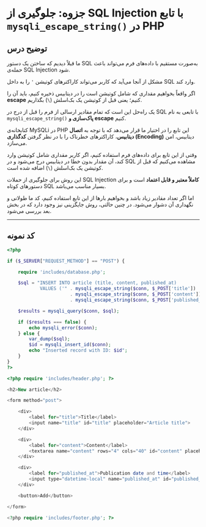 # جزوه: جلوگیری از SQL Injection با تابع `mysqli_escape_string()` در PHP

## توضیح درس

ما قبلاً دیدیم که ساختن یک دستور SQL به‌صورت مستقیم با داده‌های فرم
می‌تواند باعث حمله‌ی SQL Injection شود.

مشکل از آنجا می‌آید که کاربر می‌تواند کاراکترهای کوتیشن `'` را
به داخل SQL وارد کند.

اگر واقعاً بخواهیم مقداری که شامل کوتیشن است را در دیتابیس ذخیره کنیم،
باید آن را **escape** کنیم؛ یعنی قبل از کوتیشن یک بک‌اسلش (`\`) بگذاریم.

یک راه‌حل این است که تمام مقادیر ارسالی از فرم را قبل از درج در SQL
با تابعی به نام `mysqli_escape_string()` **پاک‌سازی و escape** کنیم.

کتابخانه‌ی MySQLi در PHP این تابع را در اختیار ما قرار می‌دهد
که با توجه به **اتصال دیتابیس**، کاراکترهای خطرناک را با در نظر گرفتن
**کدگذاری (Encoding)** دیتابیس، امن می‌سازد.

وقتی از این تابع برای داده‌های فرم استفاده کنیم،
اگر کاربر مقداری شامل کوتیشن وارد کند، آن مقدار بدون خطا
در دیتابیس درج می‌شود و در SQL مشاهده می‌کنیم
که قبل از کوتیشن یک بک‌اسلش (`\`) اضافه شده است.

این روش برای جلوگیری از حملات SQL Injection **کاملاً معتبر و قابل اعتماد** است
و برای دستورهای کوتاه SQL بسیار مناسب می‌باشد.

اما اگر تعداد مقادیر زیاد باشد و بخواهیم بارها از این تابع استفاده کنیم،
کد ما طولانی و نگهداری آن دشوار می‌شود.
در چنین حالتی، روش جایگزینی نیز وجود دارد که در بخش بعد بررسی می‌شود.

---

## کد نمونه

```php
<?php

if ($_SERVER["REQUEST_METHOD"] == "POST") {

    require 'includes/database.php';

    $sql = "INSERT INTO article (title, content, published_at)
            VALUES ('" . mysqli_escape_string($conn, $_POST['title']) . "','"
                       . mysqli_escape_string($conn, $_POST['content']) . "','"
                       . mysqli_escape_string($conn, $_POST['published_at']) . "')";

    $results = mysqli_query($conn, $sql);

    if ($results === false) {
        echo mysqli_error($conn);
    } else {
        var_dump($sql);
        $id = mysqli_insert_id($conn);
        echo "Inserted record with ID: $id";
    }
}
?>

<?php require 'includes/header.php'; ?>

<h2>New article</h2>

<form method="post">

    <div>
        <label for="title">Title</label>
        <input name="title" id="title" placeholder="Article title">
    </div>

    <div>
        <label for="content">Content</label>
        <textarea name="content" rows="4" cols="40" id="content" placeholder="Article content"></textarea>
    </div>

    <div>
        <label for="published_at">Publication date and time</label>
        <input type="datetime-local" name="published_at" id="published_at">
    </div>

    <button>Add</button>

</form>

<?php require 'includes/footer.php'; ?>
```
